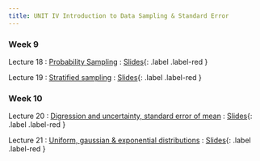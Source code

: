 ```yaml
---
title: UNIT IV Introduction to Data Sampling & Standard Error
---
```


### Week 9

Lecture 18
: [Probability Sampling](#)
  : [Slides](#){: .label .label-red }
  
Lecture 19
: [Stratified sampling](#)
  : [Slides](#){: .label .label-red }


### Week 10

Lecture 20
: [Digression and uncertainty, standard error of mean](#)
  : [Slides](#){: .label .label-red }
  
Lecture 21
: [Uniform, gaussian & exponential distributions](#)
  : [Slides](#){: .label .label-red }

  
